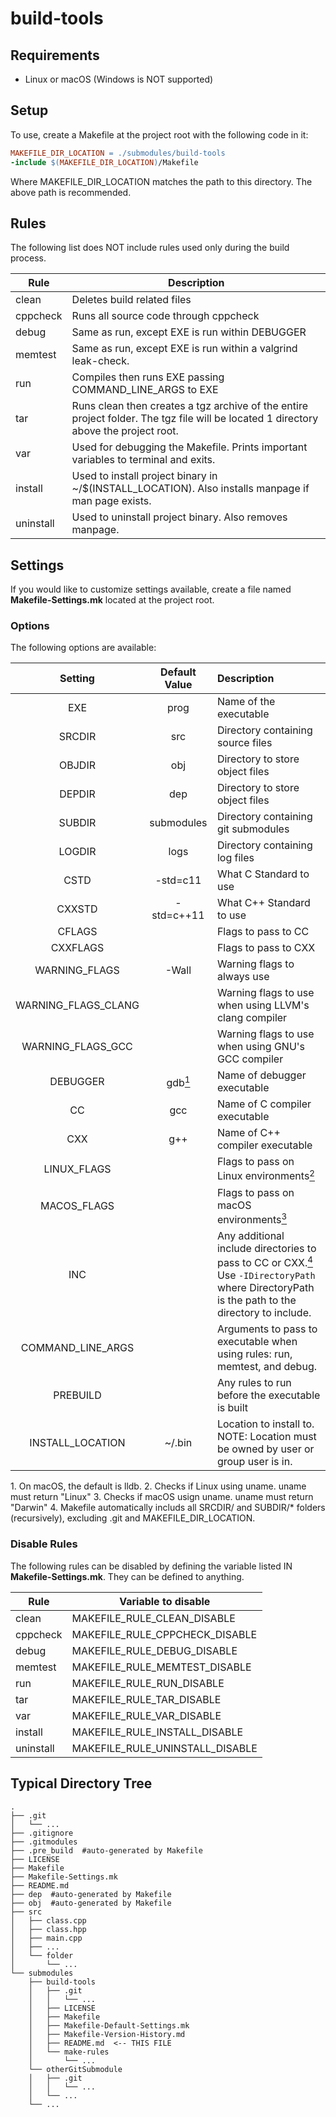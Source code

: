 # build-tools

## Requirements
-   Linux or macOS (Windows is NOT supported)

## Setup
To use, create a Makefile at the project root with the following code in it:
```makefile
MAKEFILE_DIR_LOCATION = ./submodules/build-tools
-include $(MAKEFILE_DIR_LOCATION)/Makefile
```
Where MAKEFILE_DIR_LOCATION matches the path to this directory. The above path is recommended.

## Rules
The following list does NOT include rules used only during the build process.

| Rule      | Description                                                                                                                          |
| --------- | ------------------------------------------------------------------------------------------------------------------------------------ |
| clean     | Deletes build related files                                                                                                          |
| cppcheck  | Runs all source code through cppcheck                                                                                                |
| debug     | Same as run, except EXE is run within DEBUGGER                                                                                       |
| memtest   | Same as run, except EXE is run within a valgrind leak-check.                                                                         |
| run       | Compiles then runs EXE passing COMMAND_LINE_ARGS to EXE                                                                              |
| tar       | Runs clean then creates a tgz archive of the entire project folder. The tgz file will be located 1 directory above the project root. |
| var       | Used for debugging the Makefile. Prints important variables to terminal and exits.                                                   |
| install   | Used to install project binary in ~/$(INSTALL_LOCATION). Also installs manpage if man page exists.                                   |
| uninstall | Used to uninstall project binary. Also removes manpage.                                                                              |

## Settings
If you would like to customize settings available, create a file named **Makefile-Settings.mk** located at the project root.

### Options
The following options are available:

| Setting             | Default Value                   | Description                                                                                                                                                                 |
|:-------------------:|:-------------------------------:|:--------------------------------------------------------------------------------------------------------------------------------------------------------------------------- |
| EXE                 | prog                            | Name of the executable                                                                                                                                                      |
| SRCDIR              | src                             | Directory containing source files                                                                                                                                           |
| OBJDIR              | obj                             | Directory to store object files                                                                                                                                             |
| DEPDIR              | dep                             | Directory to store object files                                                                                                                                             |
| SUBDIR              | submodules                      | Directory containing git submodules                                                                                                                                         |
| LOGDIR              | logs                            | Directory containing log files                                                                                                                                              |
| CSTD                | -std=c11                        | What C Standard to use                                                                                                                                                      |
| CXXSTD              | -std=c++11                      | What C++ Standard to use                                                                                                                                                    |
| CFLAGS              |                                 | Flags to pass to CC                                                                                                                                                         |
| CXXFLAGS            |                                 | Flags to pass to CXX                                                                                                                                                        |
| WARNING_FLAGS       | -Wall                           | Warning flags to always use                                                                                                                                                 |
| WARNING_FLAGS_CLANG |                                 | Warning flags to use when using LLVM's clang compiler                                                                                                                       |
| WARNING_FLAGS_GCC   |                                 | Warning flags to use when using GNU's GCC compiler                                                                                                                          |
| DEBUGGER            | gdb[<sup>1</sup>](#reference-1) | Name of debugger executable                                                                                                                                                 |
| CC                  | gcc                             | Name of C compiler executable                                                                                                                                               |
| CXX                 | g++                             | Name of C++ compiler executable                                                                                                                                             |
| LINUX_FLAGS         |                                 | Flags to pass on Linux environments[<sup>2</sup>](#reference-2)                                                                                                             |
| MACOS_FLAGS         |                                 | Flags to pass on macOS environments[<sup>3</sup>](#reference-3)                                                                                                             |
| INC                 |                                 | Any additional include directories to pass to CC or CXX.[<sup>4</sup>](#reference-4) Use ```-IDirectoryPath``` where DirectoryPath is the path to the directory to include. |
| COMMAND_LINE_ARGS   |                                 | Arguments to pass to executable when using rules: run, memtest, and debug.                                                                                                  |
| PREBUILD            |                                 | Any rules to run before the executable is built                                                                                                                             |
| INSTALL_LOCATION    | ~/.bin                          | Location to install to. NOTE: Location must be owned by user or group user is in.                                                                                           |
<a name="reference-1">1.</a> On macOS, the default is lldb.
<a name="reference-2">2.</a> Checks if Linux using uname. uname must return "Linux"
<a name="reference-3">3.</a> Checks if macOS usign uname. uname must return "Darwin"
<a name="reference-4">4.</a> Makefile automatically includs all SRCDIR/ and SUBDIR/* folders (recursively), excluding .git and MAKEFILE_DIR_LOCATION.

### Disable Rules
The following rules can be disabled by defining the variable listed IN **Makefile-Settings.mk**. They can be defined to anything.

| Rule      | Variable to disable             |
| --------- | ------------------------------- |
| clean     | MAKEFILE_RULE_CLEAN_DISABLE     |
| cppcheck  | MAKEFILE_RULE_CPPCHECK_DISABLE  |
| debug     | MAKEFILE_RULE_DEBUG_DISABLE     |
| memtest   | MAKEFILE_RULE_MEMTEST_DISABLE   |
| run       | MAKEFILE_RULE_RUN_DISABLE       |
| tar       | MAKEFILE_RULE_TAR_DISABLE       |
| var       | MAKEFILE_RULE_VAR_DISABLE       |
| install   | MAKEFILE_RULE_INSTALL_DISABLE   |
| uninstall | MAKEFILE_RULE_UNINSTALL_DISABLE |

## Typical Directory Tree
```none
.
├── .git
│   └── ...
├── .gitignore
├── .gitmodules
├── .pre_build  #auto-generated by Makefile
├── LICENSE
├── Makefile
├── Makefile-Settings.mk
├── README.md
├── dep  #auto-generated by Makefile
├── obj  #auto-generated by Makefile
├── src
│   ├── class.cpp
│   ├── class.hpp
│   ├── main.cpp
│   ├── ...
│   └── folder
│       └── ...
└── submodules
    ├── build-tools
    │   ├── .git
    │   │   └── ...
    │   ├── LICENSE
    │   ├── Makefile
    │   ├── Makefile-Default-Settings.mk
    │   ├── Makefile-Version-History.md
    │   ├── README.md  <-- THIS FILE
    │   └── make-rules
    │       └── ...
    └── otherGitSubmodule
    │   ├── .git
    │   │   └── ...
    │   └── ...
    └── ...
```
